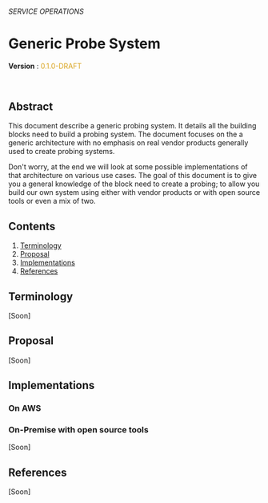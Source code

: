 ###### SERVICE OPERATIONS
# Generic Probe System

**Version** : <span style="color:GoldenRod">0.1.0-DRAFT</span>

<br>

## Abstract

This document describe a generic probing system. It details all the building blocks need to build a probing system. The document focuses on the a generic architecture with no emphasis on real vendor products generally used to create probing systems.

Don't worry, at the end we will look at some possible implementations of that architecture on various use cases.
The goal of this document is to give you a general knowledge of the block need to create a probing; to allow you build our own system using either with vendor products or with open source tools or even a mix of two. 


## Contents

  1. [Terminology]
  1. [Proposal]
  1. [Implementations]
  1. [References]


## Terminology

[Soon]


## Proposal

[Soon]

## Implementations 

### On AWS

### On-Premise with open source tools


[Soon]

## References

[Soon]


[Background]:#background
[Terminology]:#terminology
[Implementations]:#implementations
[Proposal]:#proposal
[References]:#references